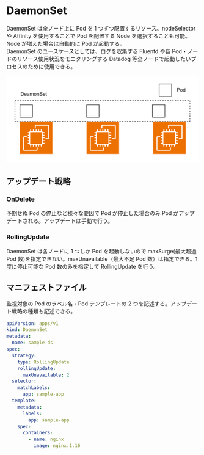 # DaemonSet

DaemonSet は全ノード上に Pod を 1 つずつ配置するリソース。nodeSelector や Affinity を使用することで Pod を配置する Node を選択することも可能。Node が増えた場合は自動的に Pod が起動する。  
DaemonSet のユースケースとしては、ログを収集する Fluentd や各 Pod・ノードのリソース使用状況をモニタリングする Datadog 等全ノードで起動したいプロセスのために使用できる。

![DaemonSet](../image/DaemonSet.png)

## アップデート戦略

### OnDelete

予期せぬ Pod の停止など様々な要因で Pod が停止した場合のみ Pod がアップデートされる。アップデートは手動で行う。

### RollingUpdate

DaemonSet は各ノードに 1 つしか Pod を起動しないので maxSurge(最大超過 Pod 数)を指定できない。maxUnavailable（最大不足 Pod 数）は指定できる。1 度に停止可能な Pod 数のみを指定して RollingUpdate を行う。

## マニフェストファイル

監視対象の Pod のラベル名・Pod テンプレートの 2 つを記述する。アップデート戦略の種類も記述できる。

```DaemonSet.yaml
apiVersion: apps/v1
kind: DaemonSet
metadata:
  name: sample-ds
spec:
  strategy:
    type: RollingUpdate
    rollingUpdate:
      maxUnavailable: 2
  selector:
    matchLabels:
      app: sample-app
  template:
    metadata:
      labels:
        app: sample-app
    spec:
      containers:
        - name: nginx
          image: nginx:1.16
```
